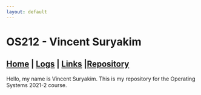 ```yaml
---
layout: default
---
```


# OS212 - Vincent Suryakim
## [Home](https://vincentsuryakim.github.io/os212/) | [Logs](https://raw.githubusercontent.com/vincentsuryakim/os212/master/TXT/mylog.txt) | [Links](https://vincentsuryakim.github.io/os212/LINKS) |[Repository](https://github.com/vincentsuryakim/os212)

Hello, my name is Vincent Suryakim. This is my repository for the Operating Systems 2021-2 course.
